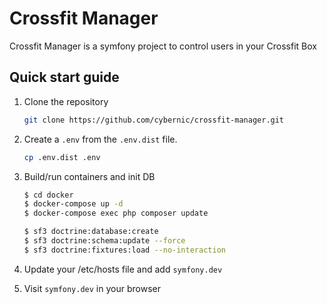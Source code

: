 Crossfit Manager
================

Crossfit Manager is a symfony project to control users in your Crossfit Box


## Quick start guide

1. Clone the repository

    ```bash
    git clone https://github.com/cybernic/crossfit-manager.git
    ```


2. Create a `.env` from the `.env.dist` file.

    ```bash
    cp .env.dist .env
    ```


3. Build/run containers and init DB

    ```bash
    $ cd docker
    $ docker-compose up -d
    $ docker-compose exec php composer update

    $ sf3 doctrine:database:create
    $ sf3 doctrine:schema:update --force
    $ sf3 doctrine:fixtures:load --no-interaction
    ```


4. Update your /etc/hosts file and add `symfony.dev`


5. Visit `symfony.dev` in your browser